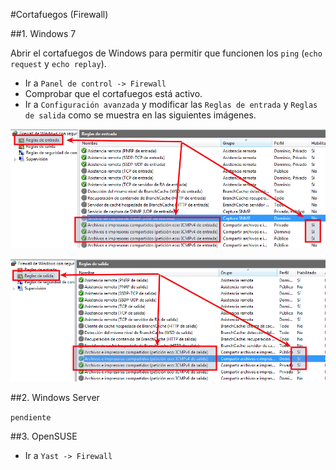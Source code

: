 

#Cortafuegos (Firewall)

##1. Windows 7

Abrir el cortafuegos de Windows para permitir que funcionen los `ping`
(`echo request` y `echo replay`).

* Ir a `Panel de control -> Firewall`
* Comprobar que el cortafuegos está activo.
* Ir a `Configuración avanzada` y modificar las `Reglas de entrada`  y `Reglas de salida`
como se muestra en las siguientes imágenes.

![w7-firewall-ping-entrada](./images/w7-firewall-ping-entrada.png)

![w7-firewall-ping-salida](./images/w7-firewall-ping-salida.png) 

##2. Windows Server

`pendiente`

##3. OpenSUSE

* Ir a `Yast -> Firewall`
